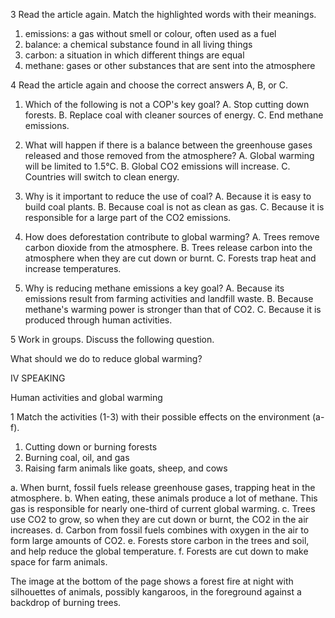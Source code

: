 3 Read the article again. Match the highlighted words with their meanings.

1. emissions: a gas without smell or colour, often used as a fuel
2. balance: a chemical substance found in all living things
3. carbon: a situation in which different things are equal
4. methane: gases or other substances that are sent into the atmosphere

4 Read the article again and choose the correct answers A, B, or C.

1. Which of the following is not a COP's key goal?
A. Stop cutting down forests.
B. Replace coal with cleaner sources of energy.
C. End methane emissions.

2. What will happen if there is a balance between the greenhouse gases released and those removed from the atmosphere?
A. Global warming will be limited to 1.5°C.
B. Global CO2 emissions will increase.
C. Countries will switch to clean energy.

3. Why is it important to reduce the use of coal?
A. Because it is easy to build coal plants.
B. Because coal is not as clean as gas.
C. Because it is responsible for a large part of the CO2 emissions.

4. How does deforestation contribute to global warming?
A. Trees remove carbon dioxide from the atmosphere.
B. Trees release carbon into the atmosphere when they are cut down or burnt.
C. Forests trap heat and increase temperatures.

5. Why is reducing methane emissions a key goal?
A. Because its emissions result from farming activities and landfill waste.
B. Because methane's warming power is stronger than that of CO2.
C. Because it is produced through human activities.

5 Work in groups. Discuss the following question.

What should we do to reduce global warming?

IV SPEAKING

Human activities and global warming

1 Match the activities (1-3) with their possible effects on the environment (a-f).

1. Cutting down or burning forests
2. Burning coal, oil, and gas
3. Raising farm animals like goats, sheep, and cows

a. When burnt, fossil fuels release greenhouse gases, trapping heat in the atmosphere.
b. When eating, these animals produce a lot of methane. This gas is responsible for nearly one-third of current global warming.
c. Trees use CO2 to grow, so when they are cut down or burnt, the CO2 in the air increases.
d. Carbon from fossil fuels combines with oxygen in the air to form large amounts of CO2.
e. Forests store carbon in the trees and soil, and help reduce the global temperature.
f. Forests are cut down to make space for farm animals.

The image at the bottom of the page shows a forest fire at night with silhouettes of animals, possibly kangaroos, in the foreground against a backdrop of burning trees.